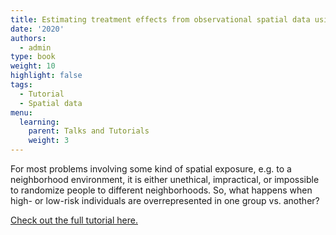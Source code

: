 ```yaml
---
title: Estimating treatment effects from observational spatial data using a difference-in-differences approach
date: '2020'
authors:
  - admin
type: book
weight: 10
highlight: false
tags:
  - Tutorial
  - Spatial data
menu:
  learning:
    parent: Talks and Tutorials
    weight: 3
---
```

For most problems involving some kind of spatial exposure, e.g. to a neighborhood environment, it is either unethical, impractical, or impossible to randomize people to different neighborhoods. So, what happens when high- or low-risk individuals are overrepresented in one group vs. another?

[Check out the full tutorial here.](https://jzelner.shinyapps.io/diff-in-diff/)